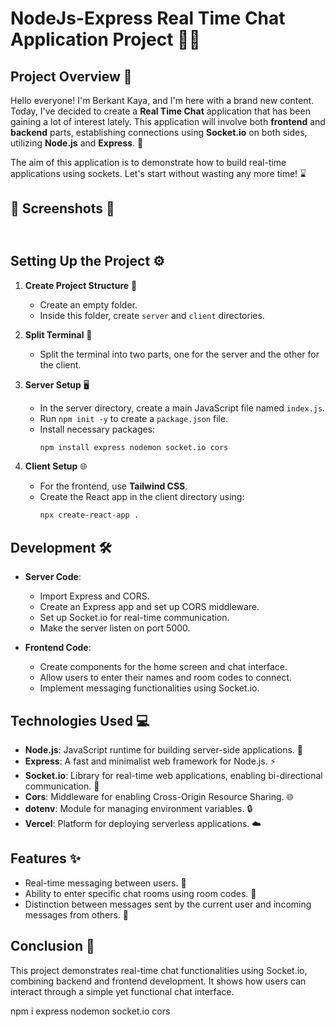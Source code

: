 # NodeJs-Express Real Time Chat Application Project 💬🚀

## Project Overview 🌟
Hello everyone! I'm Berkant Kaya, and I'm here with a brand new content. Today, I've decided to create a **Real Time Chat** application that has been gaining a lot of interest lately. This application will involve both **frontend** and **backend** parts, establishing connections using **Socket.io** on both sides, utilizing **Node.js** and **Express**. 🎉

The aim of this application is to demonstrate how to build real-time applications using sockets. Let's start without wasting any more time! ⌛

## 📸 Screenshots 📸

![]()
-

## Setting Up the Project ⚙️
1. **Create Project Structure** 📁
   - Create an empty folder.
   - Inside this folder, create `server` and `client` directories.

2. **Split Terminal** 🔄
   - Split the terminal into two parts, one for the server and the other for the client.

3. **Server Setup** 🖥️
   - In the server directory, create a main JavaScript file named `index.js`.
   - Run `npm init -y` to create a `package.json` file.
   - Install necessary packages:
     ```bash
     npm install express nodemon socket.io cors
     ```

4. **Client Setup** 🌐
   - For the frontend, use **Tailwind CSS**.
   - Create the React app in the client directory using:
     ```bash
     npx create-react-app .
     ```

## Development 🛠️
- **Server Code**: 
   - Import Express and CORS.
   - Create an Express app and set up CORS middleware.
   - Set up Socket.io for real-time communication.
   - Make the server listen on port 5000.

- **Frontend Code**:
   - Create components for the home screen and chat interface.
   - Allow users to enter their names and room codes to connect.
   - Implement messaging functionalities using Socket.io.
 
## Technologies Used 💻
- **Node.js**: JavaScript runtime for building server-side applications. 🌌
- **Express**: A fast and minimalist web framework for Node.js. ⚡
- **Socket.io**: Library for real-time web applications, enabling bi-directional communication. 🔄
- **Cors**: Middleware for enabling Cross-Origin Resource Sharing. 🌐
- **dotenv**: Module for managing environment variables. 🔒
- **Vercel**: Platform for deploying serverless applications. ☁️

## Features ✨
- Real-time messaging between users. 💬
- Ability to enter specific chat rooms using room codes. 🔑
- Distinction between messages sent by the current user and incoming messages from others. 🔄

## Conclusion 🎉
This project demonstrates real-time chat functionalities using Socket.io, combining backend and frontend development. It shows how users can interact through a simple yet functional chat interface. 










npm i express nodemon socket.io cors
